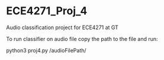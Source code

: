 # ECE4271_Proj_4
Audio classification project for ECE4271 at GT

To run classifier on audio file copy the path to the file and run:

python3 proj4.py /audioFilePath/
